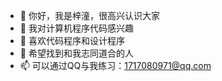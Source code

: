 - 👋 你好，我是梓潼，很高兴认识大家
- 👀 我对计算机程序代码感兴趣
- 🌱 喜欢代码程序和设计程序
- 💞️ 希望找到和我志同道合的人
- 📫 可以通过QQ与我练习：1717080971@qq.com

<!---
zitong1203/zitong1203 is a ✨ special ✨ repository because its `README.md` (this file) appears on your GitHub profile.
You can click the Preview link to take a look at your changes.
--->
